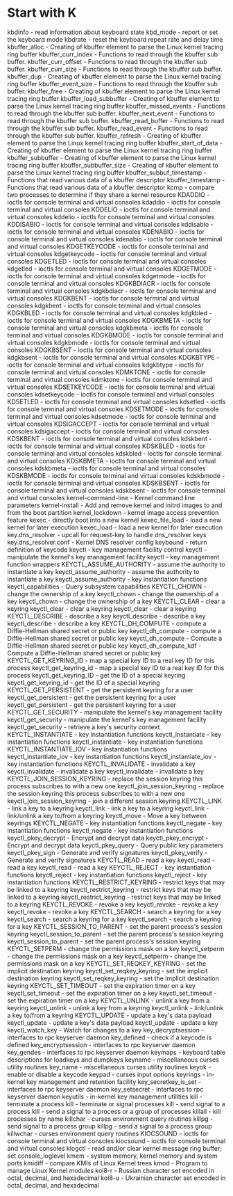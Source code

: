 # Start with K
kbdinfo - read information about keyboard state
kbd_mode - report or set the keyboard mode
kbdrate - reset the keyboard repeat rate and delay time
kbuffer_alloc - Creating of kbuffer element to parse the Linux kernel tracing ring buffer
kbuffer_curr_index - Functions to read through the kbuffer sub buffer.
kbuffer_curr_offset - Functions to read through the kbuffer sub buffer.
kbuffer_curr_size - Functions to read through the kbuffer sub buffer.
kbuffer_dup - Creating of kbuffer element to parse the Linux kernel tracing ring buffer
kbuffer_event_size - Functions to read through the kbuffer sub buffer.
kbuffer_free - Creating of kbuffer element to parse the Linux kernel tracing ring buffer
kbuffer_load_subbuffer - Creating of kbuffer element to parse the Linux kernel tracing ring buffer
kbuffer_missed_events - Functions to read through the kbuffer sub buffer.
kbuffer_next_event - Functions to read through the kbuffer sub buffer.
kbuffer_read_buffer - Functions to read through the kbuffer sub buffer.
kbuffer_read_event - Functions to read through the kbuffer sub buffer.
kbuffer_refresh - Creating of kbuffer element to parse the Linux kernel tracing ring buffer
kbuffer_start_of_data - Creating of kbuffer element to parse the Linux kernel tracing ring buffer
kbuffer_subbuffer - Creating of kbuffer element to parse the Linux kernel tracing ring buffer
kbuffer_subbuffer_size - Creating of kbuffer element to parse the Linux kernel tracing ring buffer
kbuffer_subbuf_timestamp - Functions that read various data of a kbuffer descriptor
kbuffer_timestamp - Functions that read various data of a kbuffer descriptor
kcmp - compare two processes to determine if they share a kernel resource
KDADDIO - ioctls for console terminal and virtual consoles
kdaddio - ioctls for console terminal and virtual consoles
KDDELIO - ioctls for console terminal and virtual consoles
kddelio - ioctls for console terminal and virtual consoles
KDDISABIO - ioctls for console terminal and virtual consoles
kddisabio - ioctls for console terminal and virtual consoles
KDENABIO - ioctls for console terminal and virtual consoles
kdenabio - ioctls for console terminal and virtual consoles
KDGETKEYCODE - ioctls for console terminal and virtual consoles
kdgetkeycode - ioctls for console terminal and virtual consoles
KDGETLED - ioctls for console terminal and virtual consoles
kdgetled - ioctls for console terminal and virtual consoles
KDGETMODE - ioctls for console terminal and virtual consoles
kdgetmode - ioctls for console terminal and virtual consoles
KDGKBDIACR - ioctls for console terminal and virtual consoles
kdgkbdiacr - ioctls for console terminal and virtual consoles
KDGKBENT - ioctls for console terminal and virtual consoles
kdgkbent - ioctls for console terminal and virtual consoles
KDGKBLED - ioctls for console terminal and virtual consoles
kdgkbled - ioctls for console terminal and virtual consoles
KDGKBMETA - ioctls for console terminal and virtual consoles
kdgkbmeta - ioctls for console terminal and virtual consoles
KDGKBMODE - ioctls for console terminal and virtual consoles
kdgkbmode - ioctls for console terminal and virtual consoles
KDGKBSENT - ioctls for console terminal and virtual consoles
kdgkbsent - ioctls for console terminal and virtual consoles
KDGKBTYPE - ioctls for console terminal and virtual consoles
kdgkbtype - ioctls for console terminal and virtual consoles
KDMKTONE - ioctls for console terminal and virtual consoles
kdmktone - ioctls for console terminal and virtual consoles
KDSETKEYCODE - ioctls for console terminal and virtual consoles
kdsetkeycode - ioctls for console terminal and virtual consoles
KDSETLED - ioctls for console terminal and virtual consoles
kdsetled - ioctls for console terminal and virtual consoles
KDSETMODE - ioctls for console terminal and virtual consoles
kdsetmode - ioctls for console terminal and virtual consoles
KDSIGACCEPT - ioctls for console terminal and virtual consoles
kdsigaccept - ioctls for console terminal and virtual consoles
KDSKBENT - ioctls for console terminal and virtual consoles
kdskbent - ioctls for console terminal and virtual consoles
KDSKBLED - ioctls for console terminal and virtual consoles
kdskbled - ioctls for console terminal and virtual consoles
KDSKBMETA - ioctls for console terminal and virtual consoles
kdskbmeta - ioctls for console terminal and virtual consoles
KDSKBMODE - ioctls for console terminal and virtual consoles
kdskbmode - ioctls for console terminal and virtual consoles
KDSKBSENT - ioctls for console terminal and virtual consoles
kdskbsent - ioctls for console terminal and virtual consoles
kernel-command-line - Kernel command line parameters
kernel-install - Add and remove kernel and initrd images to and from the boot partition
kernel_lockdown - kernel image access prevention feature
kexec - directly boot into a new kernel
kexec_file_load - load a new kernel for later execution
kexec_load - load a new kernel for later execution
key.dns_resolver - upcall for request-key to handle dns_resolver keys
key.dns_resolver.conf - Kernel DNS resolver config
keybound - return definition of keycode
keyctl - key management facility control
keyctl - manipulate the kernel's key management facility
keyctl - key management function wrappers
KEYCTL_ASSUME_AUTHORITY - assume the authority to instantiate a key
keyctl_assume_authority - assume the authority to instantiate a key
keyctl_assume_authority - key instantiation functions
keyctl_capabilities - Query subsystem capabilities
KEYCTL_CHOWN - change the ownership of a key
keyctl_chown - change the ownership of a key
keyctl_chown - change the ownership of a key
KEYCTL_CLEAR - clear a keyring
keyctl_clear - clear a keyring
keyctl_clear - clear a keyring
KEYCTL_DESCRIBE - describe a key
keyctl_describe - describe a key
keyctl_describe - describe a key
KEYCTL_DH_COMPUTE - compute a Diffie-Hellman shared secret or public key
keyctl_dh_compute - compute a Diffie-Hellman shared secret or public key
keyctl_dh_compute - Compute a Diffie-Hellman shared secret or public key
keyctl_dh_compute_kdf - Compute a Diffie-Hellman shared secret or public key
KEYCTL_GET_KEYRING_ID - map a special key ID to a real key ID for this process
keyctl_get_keyring_id - map a special key ID to a real key ID for this process
keyctl_get_keyring_ID - get the ID of a special keyring
keyctl_get_keyring_id - get the ID of a special keyring
KEYCTL_GET_PERSISTENT - get the persistent keyring for a user
keyctl_get_persistent - get the persistent keyring for a user
keyctl_get_persistent - get the persistent keyring for a user
KEYCTL_GET_SECURITY - manipulate the kernel's key management facility
keyctl_get_security - manipulate the kernel's key management facility
keyctl_get_security - retrieve a key's security context
KEYCTL_INSTANTIATE - key instantiation functions
keyctl_instantiate - key instantiation functions
keyctl_instantiate - key instantiation functions
KEYCTL_INSTANTIATE_IOV - key instantiation functions
keyctl_instantiate_iov - key instantiation functions
keyctl_instantiate_iov - key instantiation functions
KEYCTL_INVALIDATE - invalidate a key
keyctl_invalidate - invalidate a key
keyctl_invalidate - invalidate a key
KEYCTL_JOIN_SESSION_KEYRING - replace the session keyring this process subscribes to with a new one
keyctl_join_session_keyring - replace the session keyring this process subscribes to with a new one
keyctl_join_session_keyring - join a different session keyring
KEYCTL_LINK - link a key to a keyring
keyctl_link - link a key to a keyring
keyctl_link - link/unlink a key to/from a keyring
keyctl_move - Move a key between keyrings
KEYCTL_NEGATE - key instantiation functions
keyctl_negate - key instantiation functions
keyctl_negate - key instantiation functions
keyctl_pkey_decrypt - Encrypt and decrypt data
keyctl_pkey_encrypt - Encrypt and decrypt data
keyctl_pkey_query - Query public key parameters
keyctl_pkey_sign - Generate and verify signatures
keyctl_pkey_verify - Generate and verify signatures
KEYCTL_READ - read a key
keyctl_read - read a key
keyctl_read - read a key
KEYCTL_REJECT - key instantiation functions
keyctl_reject - key instantiation functions
keyctl_reject - key instantiation functions
KEYCTL_RESTRICT_KEYRING - restrict keys that may be linked to a keyring
keyctl_restrict_keyring - restrict keys that may be linked to a keyring
keyctl_restrict_keyring - restrict keys that may be linked to a keyring
KEYCTL_REVOKE - revoke a key
keyctl_revoke - revoke a key
keyctl_revoke - revoke a key
KEYCTL_SEARCH - search a keyring for a key
keyctl_search - search a keyring for a key
keyctl_search - search a keyring for a key
KEYCTL_SESSION_TO_PARENT - set the parent process's session keyring
keyctl_session_to_parent - set the parent process's session keyring
keyctl_session_to_parent - set the parent process's session keyring
KEYCTL_SETPERM - change the permissions mask on a key
keyctl_setperm - change the permissions mask on a key
keyctl_setperm - change the permissions mask on a key
KEYCTL_SET_REQKEY_KEYRING - set the implicit destination keyring
keyctl_set_reqkey_keyring - set the implicit destination keyring
keyctl_set_reqkey_keyring - set the implicit destination keyring
KEYCTL_SET_TIMEOUT - set the expiration timer on a key
keyctl_set_timeout - set the expiration timer on a key
keyctl_set_timeout - set the expiration timer on a key
KEYCTL_UNLINK - unlink a key from a keyring
keyctl_unlink - unlink a key from a keyring
keyctl_unlink - link/unlink a key to/from a keyring
KEYCTL_UPDATE - update a key's data payload
keyctl_update - update a key's data payload
keyctl_update - update a key
keyctl_watch_key - Watch for changes to a key
key_decryptsession - interfaces to rpc keyserver daemon
key_defined - check if a keycode is defined
key_encryptsession - interfaces to rpc keyserver daemon
key_gendes - interfaces to rpc keyserver daemon
keymaps - keyboard table descriptions for loadkeys and dumpkeys
keyname - miscellaneous curses utility routines
key_name - miscellaneous curses utility routines
keyok - enable or disable a keycode
keypad - curses input options
keyrings - in-kernel key management and retention facility
key_secretkey_is_set - interfaces to rpc keyserver daemon
key_setsecret - interfaces to rpc keyserver daemon
keyutils - in-kernel key management utilities
kill - terminate a process
kill - terminate or signal processes
kill - send signal to a process
kill - send a signal to a process or a group of processes
killall - kill processes by name
killchar - curses environment query routines
killpg - send signal to a process group
killpg - send a signal to a process group
killwchar - curses environment query routines
KIOCSOUND - ioctls for console terminal and virtual consoles
kiocsound - ioctls for console terminal and virtual consoles
klogctl - read and/or clear kernel message ring buffer; set console_loglevel
kmem - system memory, kernel memory and system ports
kmidiff - compare KMIs of Linux Kernel trees
kmod - Program to manage Linux Kernel modules
koi8-r - Russian character set encoded in octal, decimal, and hexadecimal
koi8-u - Ukrainian character set encoded in octal, decimal, and hexadecimal
